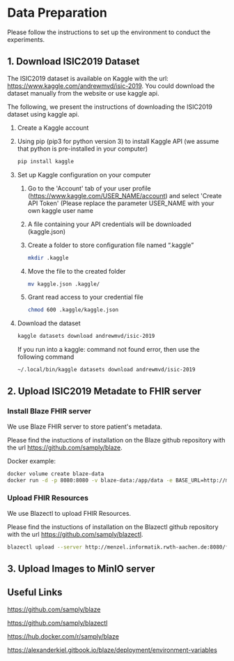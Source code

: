 # Data Preparation

Please follow the instructions to set up the environment to conduct the experiments.

## 1. Download ISIC2019 Dataset

The ISIC2019 dataset is available on Kaggle with the url: https://www.kaggle.com/andrewmvd/isic-2019. You could download the dataset manually from the website or use kaggle api. 

The following, we present the instructions of downloading the ISIC2019 dataset using kaggle api. 

1. Create a Kaggle account

2. Using pip (pip3 for python version 3) to install Kaggle API (we assume that python is pre-installed in your computer)

   ```bash
   pip install kaggle
   ```

3. Set up Kaggle     configuration on your computer

   1. Go to the 'Account' tab of your user profile (https://www.kaggle.com/USER_NAME/account) and select 'Create API Token' (Please replace the parameter USER_NAME with your own kaggle user name

   2. A file containing your API credentials will be downloaded (kaggle.json)

   3. Create a folder to store configuration file named “.kaggle”

      ```bash
      mkdir .kaggle
      ```

   4. Move the file to the created folder

      ```bash
      mv kaggle.json .kaggle/
      ```

   5. Grant read access to your credential file

      ```bash
      chmod 600 .kaggle/kaggle.json
      ```

4. Download the dataset

   ```bash
   kaggle datasets download andrewmvd/isic-2019
   ```

   If you run into a kaggle: command not found error, then use the following command

   ```bash
   ~/.local/bin/kaggle datasets download andrewmvd/isic-2019
   ```

## 2. Upload ISIC2019 Metadate to FHIR server

### Install Blaze FHIR server
We use Blaze FHIR server to store patient's metadata. 

Please find the instuctions of installation on the Blaze github repository with the url https://github.com/samply/blaze.

Docker example:
```bash
docker volume create blaze-data
docker run -d -p 8080:8080 -v blaze-data:/app/data -e BASE_URL=http://menzel.informatik.rwth-aachen.de:8080 --name blaze-latest samply/blaze:0.9.0-alpha.14 
```

### Upload FHIR Resources
We use Blazectl to upload FHIR Resources.

Please find the instuctions of installation on the Blazectl github repository with the url https://github.com/samply/blazectl.

```bash
blazectl upload --server http://menzel.informatik.rwth-aachen.de:8080/fhir output
```


## 3. Upload Images to MinIO server


## Useful Links
https://github.com/samply/blaze

https://github.com/samply/blazectl

https://hub.docker.com/r/samply/blaze

https://alexanderkiel.gitbook.io/blaze/deployment/environment-variables